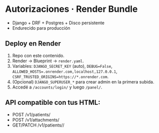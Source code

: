 # Autorizaciones · Render Bundle
- Django + DRF + Postgres + Disco persistente
- Endurecido para producción

## Deploy en Render
1. Repo con este contenido.
2. Render -> Blueprint -> `render.yaml`.
3. Variables: `DJANGO_SECRET_KEY` (auto), `DEBUG=False`, `ALLOWED_HOSTS=.onrender.com,localhost,127.0.0.1`, `CSRF_TRUSTED_ORIGINS=https://*.onrender.com`.
4. (Opcional) `DJANGO_SUPERUSER_*` para crear admin en la primera subida.
5. Accedé a `/accounts/login/` y luego `/panel/`.

## API compatible con tus HTML:
- POST /v1/patients/
- POST /v1/attachments/
- GET/PATCH /v1/patients/<id>/
